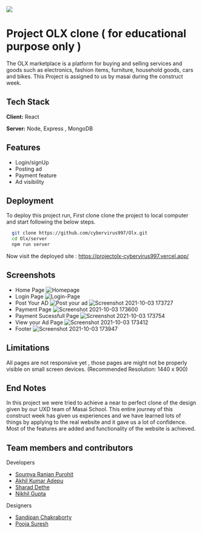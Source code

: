 
![](https://user-images.githubusercontent.com/72969348/135753886-4a3be8eb-6d00-4b86-8a7b-c55c92af065c.png)

    
# Project OLX clone ( for educational purpose only )

The OLX marketplace is a platform for buying and selling services and goods such as electronics, fashion items, furniture, household goods, cars and bikes. This Project is assigned to us by masai during the construct week.


## Tech Stack

**Client:** React 

**Server:** Node, Express , MongoDB

  
## Features

- Login/signUp
- Posting ad 
- Payment feature
- Ad visibility

  
## Deployment

To deploy this project run, First clone clone the project to local computer and start following the below steps.

```bash
  git clone https://github.com/cybervirus997/Olx.git
  cd Olx/server
  npm run server
```
Now visit the deployed site : https://projectolx-cybervirus997.vercel.app/
  
## Screenshots
- Home Page
![Homepage](https://user-images.githubusercontent.com/72969348/135753076-b32dfd7d-545d-42b6-9b0b-37b8cc8f700b.png)
- Login Page
![Login-Page](https://user-images.githubusercontent.com/72969348/135753136-b1c544b9-4ae9-446d-aa6c-9526157cb6dc.png)
- Post Your AD
![Post your ad](https://user-images.githubusercontent.com/72969348/135753181-04e599cc-bc69-4e81-a6f6-afb0bb630793.png)
![Screenshot 2021-10-03 173727](https://user-images.githubusercontent.com/72969348/135753273-c50f3420-b333-467f-b9c9-e43ce4f94e02.png)
- Payment Page
![Screenshot 2021-10-03 173600](https://user-images.githubusercontent.com/72969348/135753310-397bd691-0f06-434d-bc8e-c00a9c767705.png)
- Payment Sucessfull Page
![Screenshot 2021-10-03 173754](https://user-images.githubusercontent.com/72969348/135753329-190183a6-3dff-4c3e-8eae-c229b7c89f11.png)
- View your Ad Page
![Screenshot 2021-10-03 173412](https://user-images.githubusercontent.com/72969348/135753246-5fc77ab8-9c50-4adb-bc61-fb9d5d44ed1d.png)
- Footer
![Screenshot 2021-10-03 173947](https://user-images.githubusercontent.com/72969348/135753355-acfa8853-adf8-45c3-b907-00992d48637e.png)

  
## Limitations

All pages are not responsive yet , those pages are might not be properly visible on small screen devices. (Recommended Resolution: 1440 x 900)

## End Notes

In this project we were tried to achieve a near to perfect clone of the design given by our UXD team of Masai School. This entire journey of this construct week has given us experiences and we have learned lots of things by applying to the real website and it gave us a lot of confidence. Most of the features are added and functionality of the website is achieved.


  
## Team members and contributors

Developers
- [Soumya Ranjan Purohit](https://github.com/cybervirus997)
- [Akhil Kumar Adepu](https://github.com/akhiladepu)
- [Sharad Dethe](https://github.com/Sharad13)
- [Nikhil Gupta](https://github.com/NikhilGuptan)

Designers
- [Sandipan Chakraborty]()
- [Pooja Suresh]()


  
